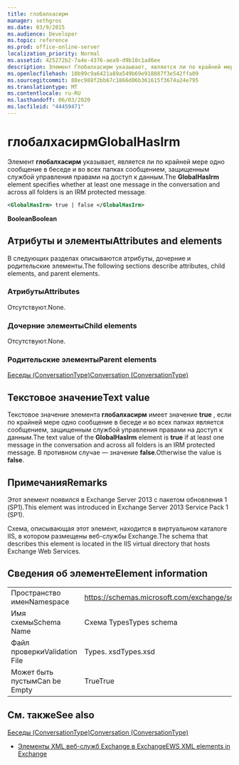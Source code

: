 ```yaml
---
title: глобалхасирм
manager: sethgros
ms.date: 03/9/2015
ms.audience: Developer
ms.topic: reference
ms.prod: office-online-server
localization_priority: Normal
ms.assetid: 425272b2-7a4e-4376-aea9-d9b10c1ad6ee
description: Элемент Глобалхасирм указывает, является ли по крайней мере одно сообщение в беседе и во всех папках сообщением, защищенным службой управления правами на доступ к данным.
ms.openlocfilehash: 10b99c9a6421a89a549b69e918087f3e542ffa09
ms.sourcegitcommit: 88ec988f2bb67c1866d06b361615f3674a24e795
ms.translationtype: MT
ms.contentlocale: ru-RU
ms.lasthandoff: 06/03/2020
ms.locfileid: "44459471"
---
```

# <a name="globalhasirm"></a><span data-ttu-id="8b154-103">глобалхасирм</span><span class="sxs-lookup"><span data-stu-id="8b154-103">GlobalHasIrm</span></span>

<span data-ttu-id="8b154-104">Элемент **глобалхасирм** указывает, является ли по крайней мере одно сообщение в беседе и во всех папках сообщением, защищенным службой управления правами на доступ к данным.</span><span class="sxs-lookup"><span data-stu-id="8b154-104">The **GlobalHasIrm** element specifies whether at least one message in the conversation and across all folders is an IRM protected message.</span></span> 
  
```XML
<GlobalHasIrm> true | false </GlobalHasIrm>
```

 <span data-ttu-id="8b154-105">**Boolean**</span><span class="sxs-lookup"><span data-stu-id="8b154-105">**Boolean**</span></span>
## <a name="attributes-and-elements"></a><span data-ttu-id="8b154-106">Атрибуты и элементы</span><span class="sxs-lookup"><span data-stu-id="8b154-106">Attributes and elements</span></span>

<span data-ttu-id="8b154-107">В следующих разделах описываются атрибуты, дочерние и родительские элементы.</span><span class="sxs-lookup"><span data-stu-id="8b154-107">The following sections describe attributes, child elements, and parent elements.</span></span>
  
### <a name="attributes"></a><span data-ttu-id="8b154-108">Атрибуты</span><span class="sxs-lookup"><span data-stu-id="8b154-108">Attributes</span></span>

<span data-ttu-id="8b154-109">Отсутствуют.</span><span class="sxs-lookup"><span data-stu-id="8b154-109">None.</span></span>
  
### <a name="child-elements"></a><span data-ttu-id="8b154-110">Дочерние элементы</span><span class="sxs-lookup"><span data-stu-id="8b154-110">Child elements</span></span>

<span data-ttu-id="8b154-111">Отсутствуют.</span><span class="sxs-lookup"><span data-stu-id="8b154-111">None.</span></span>
  
### <a name="parent-elements"></a><span data-ttu-id="8b154-112">Родительские элементы</span><span class="sxs-lookup"><span data-stu-id="8b154-112">Parent elements</span></span>

[<span data-ttu-id="8b154-113">Беседы (ConversationType)</span><span class="sxs-lookup"><span data-stu-id="8b154-113">Conversation (ConversationType)</span></span>](conversation-conversationtype.md)
  
## <a name="text-value"></a><span data-ttu-id="8b154-114">Текстовое значение</span><span class="sxs-lookup"><span data-stu-id="8b154-114">Text value</span></span>

<span data-ttu-id="8b154-115">Текстовое значение элемента **глобалхасирм** имеет значение **true** , если по крайней мере одно сообщение в беседе и во всех папках является сообщением, защищенным службой управления правами на доступ к данным.</span><span class="sxs-lookup"><span data-stu-id="8b154-115">The text value of the **GlobalHasIrm** element is **true** if at least one message in the conversation and across all folders is an IRM protected message.</span></span> <span data-ttu-id="8b154-116">В противном случае — значение **false**.</span><span class="sxs-lookup"><span data-stu-id="8b154-116">Otherwise the value is **false**.</span></span>
  
## <a name="remarks"></a><span data-ttu-id="8b154-117">Примечания</span><span class="sxs-lookup"><span data-stu-id="8b154-117">Remarks</span></span>

<span data-ttu-id="8b154-118">Этот элемент появился в Exchange Server 2013 с пакетом обновления 1 (SP1).</span><span class="sxs-lookup"><span data-stu-id="8b154-118">This element was introduced in Exchange Server 2013 Service Pack 1 (SP1).</span></span>
  
<span data-ttu-id="8b154-119">Схема, описывающая этот элемент, находится в виртуальном каталоге IIS, в котором размещены веб-службы Exchange.</span><span class="sxs-lookup"><span data-stu-id="8b154-119">The schema that describes this element is located in the IIS virtual directory that hosts Exchange Web Services.</span></span>
  
## <a name="element-information"></a><span data-ttu-id="8b154-120">Сведения об элементе</span><span class="sxs-lookup"><span data-stu-id="8b154-120">Element information</span></span>

|||
|:-----|:-----|
|<span data-ttu-id="8b154-121">Пространство имен</span><span class="sxs-lookup"><span data-stu-id="8b154-121">Namespace</span></span>  <br/> |https://schemas.microsoft.com/exchange/services/2006/types  <br/> |
|<span data-ttu-id="8b154-122">Имя схемы</span><span class="sxs-lookup"><span data-stu-id="8b154-122">Schema Name</span></span>  <br/> |<span data-ttu-id="8b154-123">Схема Types</span><span class="sxs-lookup"><span data-stu-id="8b154-123">Types schema</span></span>  <br/> |
|<span data-ttu-id="8b154-124">Файл проверки</span><span class="sxs-lookup"><span data-stu-id="8b154-124">Validation File</span></span>  <br/> |<span data-ttu-id="8b154-125">Types. xsd</span><span class="sxs-lookup"><span data-stu-id="8b154-125">Types.xsd</span></span>  <br/> |
|<span data-ttu-id="8b154-126">Может быть пустым</span><span class="sxs-lookup"><span data-stu-id="8b154-126">Can be Empty</span></span>  <br/> |<span data-ttu-id="8b154-127">True</span><span class="sxs-lookup"><span data-stu-id="8b154-127">True</span></span>  <br/> |
   
## <a name="see-also"></a><span data-ttu-id="8b154-128">См. также</span><span class="sxs-lookup"><span data-stu-id="8b154-128">See also</span></span>



[<span data-ttu-id="8b154-129">Беседы (ConversationType)</span><span class="sxs-lookup"><span data-stu-id="8b154-129">Conversation (ConversationType)</span></span>](conversation-conversationtype.md)


- [<span data-ttu-id="8b154-130">Элементы XML веб-служб Exchange в Exchange</span><span class="sxs-lookup"><span data-stu-id="8b154-130">EWS XML elements in Exchange</span></span>](ews-xml-elements-in-exchange.md)

